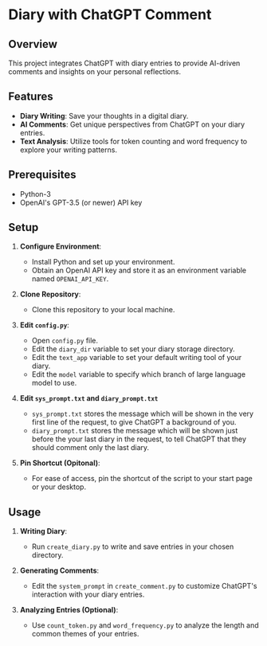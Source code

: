 # Diary with ChatGPT Comment

## Overview
This project integrates ChatGPT with diary entries to provide AI-driven comments and insights on your personal reflections.

## Features
- **Diary Writing**: Save your thoughts in a digital diary.
- **AI Comments**: Get unique perspectives from ChatGPT on your diary entries.
- **Text Analysis**: Utilize tools for token counting and word frequency to explore your writing patterns.

## Prerequisites
- Python-3
- OpenAI's GPT-3.5 (or newer) API key

## Setup
1. **Configure Environment**:
   - Install Python and set up your environment.
   - Obtain an OpenAI API key and store it as an environment variable named `OPENAI_API_KEY`.
   
2. **Clone Repository**:
   - Clone this repository to your local machine.

3. **Edit `config.py`**:
   - Open `config.py` file.
   - Edit the `diary_dir` variable to set your diary storage directory.
   - Edit the `text_app` variable to set your default writing tool of your diary.
   - Edit the `model` variable to specify which branch of large language model to use.

4. **Edit `sys_prompt.txt` and `diary_prompt.txt`**
   - `sys_prompt.txt` stores the message which will be shown in the very first line of the request, to give ChatGPT a background of you.
   - `diary_prompt.txt` stores the message which will be shown just before the your last diary in the request, to tell ChatGPT that they should comment only the last diary.

5. **Pin Shortcut (Opitonal)**:
   - For ease of access, pin the shortcut of the script to your start page or your desktop.

## Usage
1. **Writing Diary**:
   - Run `create_diary.py` to write and save entries in your chosen directory.

2. **Generating Comments**:
   - Edit the `system_prompt` in `create_comment.py` to customize ChatGPT's interaction with your diary entries.

3. **Analyzing Entries (Optional)**:
   - Use `count_token.py` and `word_frequency.py` to analyze the length and common themes of your entries.

